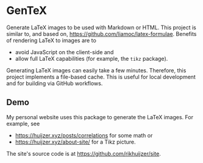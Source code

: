 # GenTeX

Generate LaTeX images to be used with Markdown or HTML.
This project is similar to, and based on, <https://github.com/liamoc/latex-formulae>.
Benefits of rendering LaTeX to images are to

- avoid JavaScript on the client-side and
- allow full LaTeX capabilities (for example, the `tikz` package).

Generating LaTeX images can easily take a few minutes.
Therefore, this project implements a file-based cache.
This is useful for local development and for building via GitHub workflows.

## Demo

My personal website uses this package to generate the LaTeX images. 
For example, see

- https://huijzer.xyz/posts/correlations for some math or
- https://huijzer.xyz/about-site/ for a Tikz picture.

The site's source code is at <https://github.com/rikhuijzer/site>.
